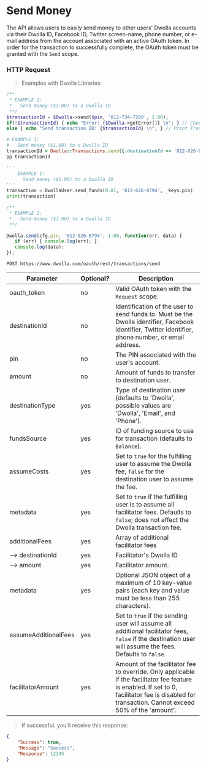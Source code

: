 # Send Money

The API allows users to easily send money to other users' Dwolla accounts via their Dwolla ID, Facebook ID, Twitter screen-name, phone number, or e-mail address from the account associated with an active OAuth token. In order for the transaction to successfully complete, the OAuth token must be granted with the `Send` scope. 

### HTTP Request

> Examples with Dwolla Libraries:

```php
/**
 * EXAMPLE 1: 
 *   Send money ($1.00) to a Dwolla ID 
 **/
$transactionId = $Dwolla->send($pin, '812-734-7288', 1.00);
if(!$transactionId) { echo "Error: {$Dwolla->getError()} \n"; } // Check for errors
else { echo "Send transaction ID: {$transactionId} \n"; } // Print Transaction ID
```
```ruby
# EXAMPLE 1:
#   Send money ($1.00) to a Dwolla ID
transactionId = Dwolla::Transactions.send({:destinationId => '812-626-8794', :amount => 1.00, :pin => @pin})
pp transactionId
```
```python
'''
    EXAMPLE 1: 
      Send money ($1.00) to a Dwolla ID 
'''
transaction = DwollaUser.send_funds(0.01, '812-626-8794', _keys.pin)
print(transaction)
```
```js
/**
 * EXAMPLE 1: 
 *   Send money ($1.00) to a Dwolla ID 
 **/

Dwolla.send(cfg.pin, '812-626-8794', 1.00, function(err, data) {
   if (err) { console.log(err); }
   console.log(data);
});
```

`POST https://www.dwolla.com/oauth/rest/transactions/send`

| Parameter            | Optional? | Description                                                                                                                                                                                        |
|----------------------|-----------|----------------------------------------------------------------------------------------------------------------------------------------------------------------------------------------------------|
| oauth_token          | no        | Valid OAuth token with the `Request` scope.                                                                                                                                                        |
| destinationId        | no        | Identification of the user to send funds to. Must be the Dwolla identifier, Facebook identifier, Twitter identifier, phone number, or email address.                                               |
| pin                  | no        | The PIN associated with the user's account.                                                                                                                                                        |
| amount               | no        | Amount of funds to transfer to destination user.                                                                                                                                                   |
| destinationType      | yes       | Type of destination user (defaults to 'Dwolla', possible values are 'Dwolla', 'Email', and 'Phone').                                                                                               |
| fundsSource          | yes       | ID of funding source to use for transaction (defaults to `Balance`).                                                                                                                               |
| assumeCosts          | yes       | Set to `true` for the fulfilling user to assume the Dwolla fee, `false` for the destination user to assume the fee.                                                                                |
| metadata             | yes       | Set to `true` if the fulfilling user is to assume all facilitator fees. Defaults to `false`; does not affect the Dwolla transaction fee.                                                           |
| additionalFees       | yes       | Array of additional facilitator fees                                                                                                                                                               |
| --> destinationId    | yes       | Facilitator's Dwolla ID                                                                                                                                                                            |
| --> amount           | yes       | Facilitator amount.                                                                                                                                                                                |
| metadata             | yes       | Optional JSON object of a maximum of 10 key-value pairs (each key and value must be less than 255 characters).                                                                                     |
| assumeAdditionalFees | yes       | Set to `true` if the sending user will assume all additional facilitator fees, `false` if the destination user will assume the fees. Defaults to `false`.                                          |
| facilitatorAmount    | yes       | Amount of the facilitator fee to override. Only applicable if the facilitator fee feature is enabled. If set to 0, facilitator fee is disabled for transaction. Cannot exceed 50% of the 'amount'. |

> If successful, you'll receive this response:

```json
{
    "Success": true,
    "Message": "Success",
    "Response": 12345
}
```